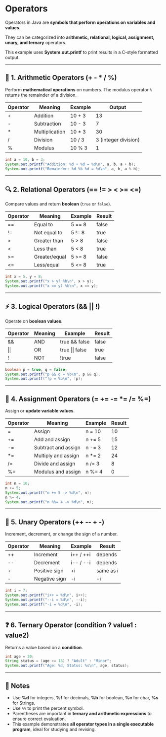 # Operators

Operators in Java are **symbols that perform operations on variables and values**.

They can be categorized into **arithmetic, relational, logical, assignment, unary, and ternary** operators.

This example uses **System.out.printf** to print results in a C-style formatted output.

---

## 🧮 1. Arithmetic Operators (+ - \* / %)

Perform **mathematical operations** on numbers.
The modulus operator `%` returns the remainder of a division.

| Operator | Meaning        | Example | Output               |
|----------|----------------|---------|----------------------|
| +        | Addition       | 10 + 3  | 13                   |
| -        | Subtraction    | 10 - 3  | 7                    |
| \*       | Multiplication | 10 \* 3 | 30                   |
| /        | Division       | 10 / 3  | 3 (integer division) |
| %        | Modulus        | 10 % 3  | 1                    |

```java
int a = 10, b = 3;
System.out.printf("Addition: %d + %d = %d\n", a, b, a + b);
System.out.printf("Remainder: %d %% %d = %d\n", a, b, a % b);
```

---

## 🔍 2. Relational Operators (== != > < >= <=)

Compare values and return **boolean** (`true` or `false`).

| Operator | Meaning       | Example | Result |
|----------|---------------|---------|--------|
| ==       | Equal to      | 5 == 8  | false  |
| !=       | Not equal to  | 5 != 8  | true   |
| \>       | Greater than  | 5 > 8   | false  |
| <        | Less than     | 5 < 8   | true   |
| \>=      | Greater/equal | 5 >= 8  | false  |
| <=       | Less/equal    | 5 <= 8  | true   |

```java
int x = 5, y = 8;
System.out.printf("x > y? %b\n", x > y);
System.out.printf("x == y? %b\n", x == y);
```

---

## ⚡ 3. Logical Operators (&& || !)

Operate on **boolean values**.

| Operator | Meaning | Example         | Result |
|----------|---------|-----------------|--------|
| &&       | AND     | true && false   | false  |
| \|\|     | OR      | true \|\| false | true   |
| !        | NOT     | !true           | false  |

```java
boolean p = true, q = false;
System.out.printf("p && q = %b\n", p && q);
System.out.printf("!p = %b\n", !p);
```

---

## 📝 4. Assignment Operators (= += -= \*= /= %=)

Assign or **update variable values**.

| Operator | Meaning             | Example | Result |
|----------|---------------------|---------|--------|
| =        | Assign              | n = 10  | 10     |
| +=       | Add and assign      | n += 5  | 15     |
| -=       | Subtract and assign | n -= 3  | 12     |
| \*=      | Multiply and assign | n \*= 2 | 24     |
| /=       | Divide and assign   | n /= 3  | 8      |
| %=       | Modulus and assign  | n %= 4  | 0      |

```java
int n = 10;
n += 5;
System.out.printf("n += 5 -> %d\n", n);
n %= 4;
System.out.printf("n %%= 4 -> %d\n", n);
```

---

## 🔺 5. Unary Operators (++ -- + -)

Increment, decrement, or change the sign of a number.

| Operator | Meaning       | Example   | Result    |
|----------|---------------|-----------|-----------|
| ++       | Increment     | i++ / ++i | depends   |
| --       | Decrement     | i-- / --i | depends   |
| +        | Positive sign | +i        | same as i |
| -        | Negative sign | -i        | -i        |

```java
int i = 7;
System.out.printf("i++ = %d\n", i++);
System.out.printf("--i = %d\n", --i);
System.out.printf("-i = %d\n", -i);
```

---

## ❓ 6. Ternary Operator (condition ? value1 : value2)

Returns a value based on a **condition**.

```java
int age = 20;
String status = (age >= 18) ? "Adult" : "Minor";
System.out.printf("Age: %d, Status: %s\n", age, status);
```

---

## 🔑 Notes

* Use **%d** for integers, **%f** for decimals, **%b** for boolean, **%c** for char, **%s** for Strings.
* Use `%%` to print the percent symbol.
* Parentheses are important in **ternary and arithmetic expressions** to ensure correct evaluation.
* This example demonstrates **all operator types in a single executable program**, ideal for studying and revising.
